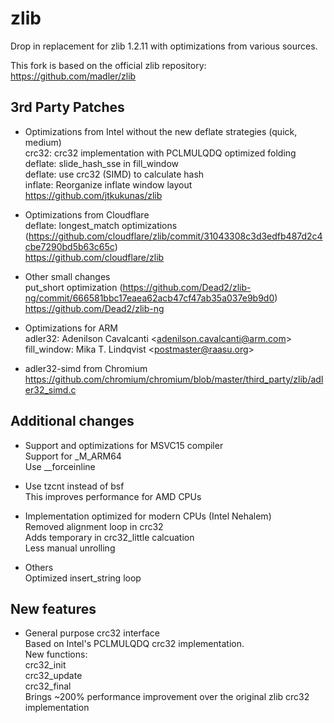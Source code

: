 # zlib
Drop in replacement for zlib 1.2.11 with optimizations from various sources.

This fork is based on the official zlib repository:
https://github.com/madler/zlib

## 3rd Party Patches
- Optimizations from Intel without the new deflate strategies (quick, medium)  
  crc32: crc32 implementation with PCLMULQDQ optimized folding  
  deflate: slide_hash_sse in fill_window  
  deflate: use crc32 (SIMD) to calculate hash  
  inflate: Reorganize inflate window layout  
  https://github.com/jtkukunas/zlib

- Optimizations from Cloudflare   
  deflate: longest_match optimizations (https://github.com/cloudflare/zlib/commit/31043308c3d3edfb487d2c4cbe7290bd5b63c65c)  
  https://github.com/cloudflare/zlib

- Other small changes  
  put_short optimization (https://github.com/Dead2/zlib-ng/commit/666581bbc17eaea62acb47cf47ab35a037e9b9d0)  
  https://github.com/Dead2/zlib-ng

- Optimizations for ARM  
  adler32: Adenilson Cavalcanti &lt;adenilson.cavalcanti@arm.com\>  
  fill_window: Mika T. Lindqvist &lt;postmaster@raasu.org\>  

- adler32-simd from Chromium  
  https://github.com/chromium/chromium/blob/master/third_party/zlib/adler32_simd.c  

## Additional changes
- Support and optimizations for MSVC15 compiler  
  Support for _M_ARM64    
  Use __forceinline

- Use tzcnt instead of bsf  
  This improves performance for AMD CPUs

- Implementation optimized for modern CPUs (Intel Nehalem)  
  Removed alignment loop in crc32  
  Adds temporary in crc32_little calcuation  
  Less manual unrolling

- Others  
  Optimized insert_string loop

## New features
- General purpose crc32 interface  
  Based on Intel's PCLMULQDQ crc32 implementation.  
  New functions:  
  crc32_init  
  crc32_update  
  crc32_final  
  Brings ~200% performance improvement over the original zlib crc32 implementation
